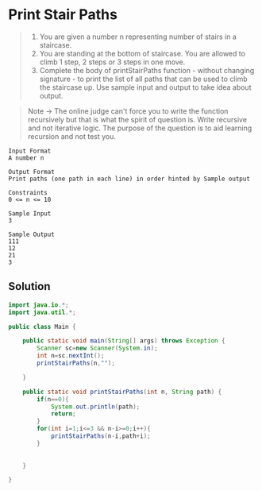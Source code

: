 # Print Stair Paths

> 1. You are given a number n representing number of stairs in a staircase.
> 2. You are standing at the bottom of staircase. You are allowed to climb 1 step, 2 steps or 3 steps in one move.
> 3. Complete the body of printStairPaths function - without changing signature - to print the list of all paths that can be used to climb the staircase up.
> Use sample input and output to take idea about output.

> Note -> The online judge can't force you to write the function recursively but that is what the spirit of question is. Write recursive and not iterative logic. The purpose of the question is to aid learning recursion and not test you.

```text
Input Format
A number n

Output Format
Print paths (one path in each line) in order hinted by Sample output

Constraints
0 <= n <= 10

Sample Input
3

Sample Output
111
12
21
3
```
## Solution
```java
import java.io.*;
import java.util.*;

public class Main {

    public static void main(String[] args) throws Exception {
        Scanner sc=new Scanner(System.in);
        int n=sc.nextInt();
        printStairPaths(n,"");

    }

    public static void printStairPaths(int n, String path) {
        if(n==0){
            System.out.println(path);
            return;
        }
        for(int i=1;i<=3 && n-i>=0;i++){
            printStairPaths(n-i,path+i);
        }
        
        
    }

}
```
